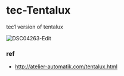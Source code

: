 # tec-Tentalux
tec1 version of tentalux

![DSC04263-Edit](https://user-images.githubusercontent.com/58069246/169287805-e7f87395-6c73-4063-869d-70fe660197f5.jpg)

 
### ref 
- http://atelier-automatik.com/tentalux.html
